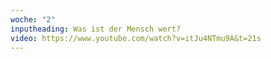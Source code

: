 ```yaml
---
woche: "2"
inputheading: Was ist der Mensch wert?
video: https://www.youtube.com/watch?v=itJu4NTmu9A&t=21s
---
```


